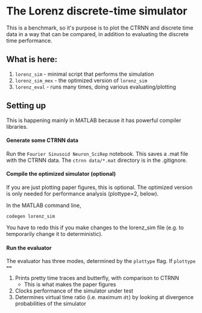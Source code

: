 # The Lorenz discrete-time simulator
This is a benchmark, so it's purpose is to plot the CTRNN and discrete time data in a way that can be compared, in addition to evaluating the discrete time performance.

## What is here:
1. `lorenz_sim` - minimal script that performs the simulation
2. `lorenz_sim_mex` - the optimized version of `lorenz_sim`
3. `lorenz_eval` - runs many times, doing various evaluating/plotting

## Setting up
This is happening mainly in MATLAB because it has powerful compiler libraries.

#### Generate some CTRNN data
Run the `Fourier Sinusoid Neuron_SciRep` notebook. This saves a .mat file with the CTRNN data. The `ctrnn data/*.mat` directory is in the .gitignore.

#### Compile the optimized simulator (optional)
If you are just plotting paper figures, this is optional. The optimized version is only needed for performance analysis (plottype=2, below).

In the MATLAB command line, 
```
codegen lorenz_sim
```
You have to redo this if you make changes to the lorenz_sim file (e.g. to temporarily change it to deterministic).

#### Run the evaluator
The evaluator has three modes, determined by the `plottype` flag. If `plottype ==`

1. Prints pretty time traces and butterfly, with comparison to CTRNN
    - This is what makes the paper figures
2. Clocks performance of the simulator under test
3. Determines virtual time ratio (i.e. maximum `dt`) by looking at divergence probabilities of the simulator


